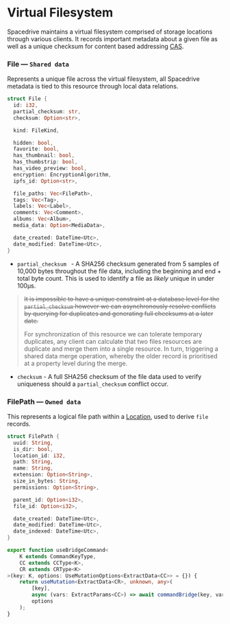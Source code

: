 # Virtual Filesystem

Spacedrive maintains a virtual filesystem comprised of storage locations through various clients. It records important metadata about a given file as well as a unique checksum for content based addressing [CAS]().

### File — `Shared data`

Represents a unique file across the virtual filesystem, all Spacedrive metadata is tied to this resource through local data relations.

```rust
struct File {
  id: i32,
  partial_checksum: str,
  checksum: Option<str>,

  kind: FileKind,

  hidden: bool,
  favorite: bool,
  has_thumbnail: bool,
  has_thumbstrip: bool,
  has_video_preview: bool,
  encryption: EncryptionAlgorithm,
  ipfs_id: Option<str>,

  file_paths: Vec<FilePath>,
  tags: Vec<Tag>,
  labels: Vec<Label>,
  comments: Vec<Comment>,
  albums: Vec<Album>,
  media_data: Option<MediaData>,

  date_created: DateTime<Utc>,
  date_modified: DateTime<Utc>,
}
```

- `partial_checksum ` - A SHA256 checksum generated from 5 samples of 10,000 bytes throughout the file data, including the beginning and end + total byte count. This is used to identify a file as _likely_ unique in under 100µs.

> ~~It is impossible to have a unique constraint at a database level for the `partial_checksum` however we can asynchronously resolve conflicts by querying for duplicates and generating full checksums at a later date.~~
>
> For synchronization of this resource we can tolerate temporary duplicates, any client can calculate that two files resources are duplicate and merge them into a single resource. In turn, triggering a shared data merge operation, whereby the older record is prioritised at a property level during the merge.

- `checksum` - A full SHA256 checksum of the file data used to verify uniqueness should a `partial_checksum` conflict occur.

### FilePath — `Owned data`

This represents a logical file path within a [Location](), used to derive `file` records.

```rust
struct FilePath {
  uuid: String,
  is_dir: bool,
  location_id: i32,
  path: String,
  name: String,
  extension: Option<String>,
  size_in_bytes: String,
  permissions: Option<String>,

  parent_id: Option<i32>,
  file_id: Option<i32>,

  date_created: DateTime<Utc>,
  date_modified: DateTime<Utc>,
  date_indexed: DateTime<Utc>,
}
```

```typescript
export function useBridgeCommand<
	K extends CommandKeyType,
	CC extends CCType<K>,
	CR extends CRType<K>
>(key: K, options: UseMutationOptions<ExtractData<CC>> = {}) {
	return useMutation<ExtractData<CR>, unknown, any>(
		[key],
		async (vars: ExtractParams<CC>) => await commandBridge(key, vars),
		options
	);
}
```
